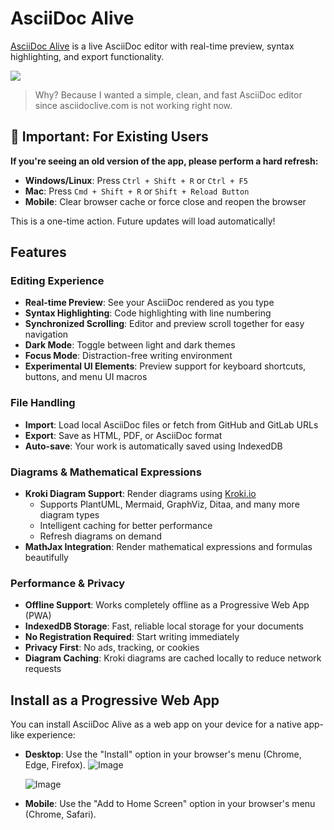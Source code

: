 # AsciiDoc Alive

[AsciiDoc Alive](https://asciidocalive.docswriter.com/) is a live AsciiDoc editor with real-time preview, syntax highlighting, and export functionality.

<img src="https://pouch.jumpshare.com/preview/TsFv_3rv1pq6NLaalepB21_SMGZXkfyoEh2Tf3qQumMjIBR_XhpJCFvJYxL8fz88w2o-pWOHAm5JZ2gw0jVckD0NrL4qcEtP0zpj-Ewfwug" style="image-rendering:-webkit-optimize-contrast;">

> Why? Because I wanted a simple, clean, and fast AsciiDoc editor since asciidoclive.com is not working right now.

## 🔄 Important: For Existing Users

**If you're seeing an old version of the app, please perform a hard refresh:**
- **Windows/Linux**: Press `Ctrl + Shift + R` or `Ctrl + F5`
- **Mac**: Press `Cmd + Shift + R` or `Shift + Reload Button`
- **Mobile**: Clear browser cache or force close and reopen the browser

This is a one-time action. Future updates will load automatically!

## Features

### Editing Experience
- **Real-time Preview**: See your AsciiDoc rendered as you type
- **Syntax Highlighting**: Code highlighting with line numbering
- **Synchronized Scrolling**: Editor and preview scroll together for easy navigation
- **Dark Mode**: Toggle between light and dark themes
- **Focus Mode**: Distraction-free writing environment
- **Experimental UI Elements**: Preview support for keyboard shortcuts, buttons, and menu UI macros

### File Handling
- **Import**: Load local AsciiDoc files or fetch from GitHub and GitLab URLs
- **Export**: Save as HTML, PDF, or AsciiDoc format
- **Auto-save**: Your work is automatically saved using IndexedDB

### Diagrams & Mathematical Expressions
- **Kroki Diagram Support**: Render diagrams using [Kroki.io](https://kroki.io)
  - Supports PlantUML, Mermaid, GraphViz, Ditaa, and many more diagram types
  - Intelligent caching for better performance
  - Refresh diagrams on demand
- **MathJax Integration**: Render mathematical expressions and formulas beautifully

### Performance & Privacy
- **Offline Support**: Works completely offline as a Progressive Web App (PWA)
- **IndexedDB Storage**: Fast, reliable local storage for your documents
- **No Registration Required**: Start writing immediately
- **Privacy First**: No ads, tracking, or cookies
- **Diagram Caching**: Kroki diagrams are cached locally to reduce network requests

## Install as a Progressive Web App

You can install AsciiDoc Alive as a web app on your device for a native app-like experience:
- **Desktop**: Use the "Install" option in your browser's menu (Chrome, Edge, Firefox).
    ![Image](https://github.com/user-attachments/assets/b2f73c8c-b5b8-423c-9abd-469415ead94a)

    ![Image](https://github.com/user-attachments/assets/c6872173-37d4-400f-a2e0-82d2a181d4f7)
- **Mobile**: Use the "Add to Home Screen" option in your browser's menu (Chrome, Safari).
